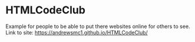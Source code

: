 # HTMLCodeClub
Example for people to be able to put there websites online for others to see.
Link to site: https://andrewsmc1.github.io/HTMLCodeClub/
